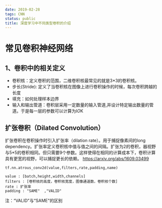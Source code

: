 ```yaml
---
date: 2019-02-28
tags: CNN
status: public
title: 深度学习中不同类型卷积的介绍
---
```

# 常见卷积神经网络
## 1、卷积中的相关定义
+ 卷积核：定义卷积的范围，二维卷积核最常见的就是3*3的卷积核。
+ 步长(Stride): 定义了当卷积核在图像上进行卷积操作的时候，每次卷积跨越的长度
+ 填充：如何处理样本边界
+ 输入和输出管道：卷积层采用一定数量的输入管道,并设计特定输出数量的管道。于是每一层的参数可以计算为I*O*K
## 扩张卷积（Dilated Convolution）
扩张卷积在卷积操作时引入扩张率（dilation rate）。用于捕捉像素间的long dependency。扩张率定义卷积核中值与值之间的间隔。扩张为2的卷积，器视野与5*5的卷积相同。但只需要9个参数。这样使得在相同的计算成本下，卷积计算具有更宽的视野，可以捕捉更长的依赖。
https://arxiv.org/abs/1609.03499
```
tf.nn.atrous_conv2d(value,filters,rate,padding,name)

value : [batch,height,width,channels]
filters : [卷积核的高度，卷积核宽度，图像通道数，卷积核个数]
rate : 扩张率
padding : "SAME"  ,"VALID"
```
注：“VALID"与“SAME"的区别











